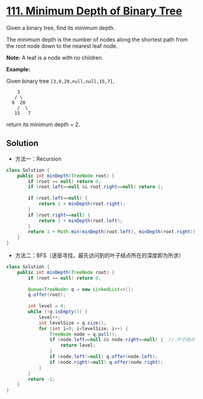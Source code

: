 # [111. Minimum Depth of Binary Tree](https://leetcode-cn.com/problems/minimum-depth-of-binary-tree/)


Given a binary tree, find its minimum depth.

The minimum depth is the number of nodes along the shortest path from the root node down to the nearest leaf node.

**Note:** A leaf is a node with no children.

**Example:**

Given binary tree `[3,9,20,null,null,15,7]`,

```
    3
   / \
  9  20
    /  \
   15   7
```

return its minimum depth = 2.



## Solution

- 方法一：Recursion

```java
class Solution {
    public int minDepth(TreeNode root) {
        if (root == null) return 0;
        if (root.left==null && root.right==null) return 1;
        
        if (root.left==null) {
            return 1 + minDepth(root.right);
        }
        if (root.right==null) {
            return 1 + minDepth(root.left);
        }
        return 1 + Math.min(minDepth(root.left), minDepth(root.right));
    }
}
```

- 方法二：BFS（逐层寻找，最先访问到的叶子结点所在的深度即为所求）

```java
class Solution {
    public int minDepth(TreeNode root) {
        if (root == null) return 0;
        
        Queue<TreeNode> q = new LinkedList<>();
        q.offer(root);
        
        int level = 0;
        while (!q.isEmpty()) {
            level++;
            int levelSize = q.size();
            for (int i=0; i<levelSize; i++) {
                TreeNode node = q.poll();
                if (node.left==null && node.right==null) {	// 叶子结点
                    return level;
                }
                if (node.left!=null) q.offer(node.left);
                if (node.right!=null) q.offer(node.right);
            }
        }
        return -1;
    }
}
```

